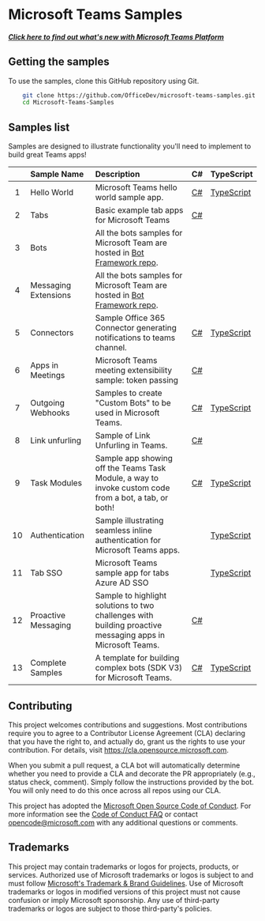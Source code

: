 # Microsoft Teams Samples
##### [Click here to find out what's new with Microsoft Teams Platform](https://docs.microsoft.com/microsoftteams/platform/whats-new)

## Getting the samples

To use the samples, clone this GitHub repository using Git.

```bash
    git clone https://github.com/OfficeDev/microsoft-teams-samples.git
    cd Microsoft-Teams-Samples
```

## Samples list

Samples are designed to illustrate functionality you'll need to implement to build great Teams apps!

|    | Sample Name        | Description                                                                      | C#    | TypeScript   |
|:--:|:-------------------|:---------------------------------------------------------------------------------|:--------|:-------------|
|1|Hello World            | Microsoft Teams hello world sample app.                                                               |[C#][hello-world#cs]     |[TypeScript][hello-world#ts]
|2|Tabs                    | Basic example tab apps for Microsoft Teams                                                               |[C#][tab#cs]     |
|3|Bots                   | All the bots samples for Microsoft Team are hosted in [Bot Framework repo][bf].          | |
|4|Messaging Extensions    | All the bots samples for Microsoft Team are hosted in [Bot Framework repo][bf].  | |
|5|Connectors             | Sample Office 365 Connector generating notifications to teams channel.                              |[C#][connector#cs]       |[TypeScript][connector#ts]
|6|Apps in Meetings        | Microsoft Teams meeting extensibility sample: token passing |[C#][app-in-meeting#cs]     |
|7|Outgoing Webhooks       | Samples to create "Custom Bots" to be used in Microsoft Teams.                                        |[C#][outgoing-webhook#cs]|[TypeScript][outgoing-webhook#ts]
|8|Link unfurling         | Sample of Link Unfurling in Teams.                                      |[C#][link-unfurl#cs]        |
|9|Task Modules            | Sample app showing off the Teams Task Module, a way to invoke custom code from a bot, a tab, or both! |[C#][task-module#cs]     |[TypeScript][task-module#ts]
|10|Authentication         | Sample illustrating seamless inline authentication for Microsoft Teams apps.                      | | [TypeScript][auth#ts]
|11|Tab SSO                | Microsoft Teams sample app for tabs Azure AD SSO                                      | | [TypeScript][tab-sso#ts]
|12|Proactive Messaging    | Sample to highlight solutions to two challenges with building proactive messaging apps in Microsoft Teams.                                      |[C#][proactive-msg#cs]        |
|13|Complete Samples       | A template for building complex bots (SDK V3) for Microsoft Teams.                                      |[C#][complete#cs]        |[TypeScript][complete#ts]


[hello-world#cs]:csharp/hello-world
[hello-world#ts]:nodejs/hello-world

[tab#cs]:csharp/tabs

[connector#cs]:csharp/connector
[connector#ts]:nodejs/connector

[auth#ts]:nodejs/auth

[task-module#cs]:csharp/task-module
[task-module#ts]:nodejs/task-module

[complete#cs]:csharp/complete-sample
[complete#ts]:nodejs/complete-sample

[outgoing-webhook#cs]:csharp/outgoing-webhook
[outgoing-webhook#ts]:nodejs/outgoing-webhook

[link-unfurl#cs]:csharp/link-unfurling

[tab-sso#ts]:nodejs/tabs-sso

[proactive-msg#cs]:csharp/link-unfurl

[app-in-meeting#cs]:csharp/app-in-meeting

[bf]:https://github.com/microsoft/BotBuilder-Samples#teams-samples



## Contributing

This project welcomes contributions and suggestions.  Most contributions require you to agree to a
Contributor License Agreement (CLA) declaring that you have the right to, and actually do, grant us
the rights to use your contribution. For details, visit https://cla.opensource.microsoft.com.

When you submit a pull request, a CLA bot will automatically determine whether you need to provide
a CLA and decorate the PR appropriately (e.g., status check, comment). Simply follow the instructions
provided by the bot. You will only need to do this once across all repos using our CLA.

This project has adopted the [Microsoft Open Source Code of Conduct](https://opensource.microsoft.com/codeofconduct/).
For more information see the [Code of Conduct FAQ](https://opensource.microsoft.com/codeofconduct/faq/) or
contact [opencode@microsoft.com](mailto:opencode@microsoft.com) with any additional questions or comments.

## Trademarks

This project may contain trademarks or logos for projects, products, or services. Authorized use of Microsoft 
trademarks or logos is subject to and must follow 
[Microsoft's Trademark & Brand Guidelines](https://www.microsoft.com/en-us/legal/intellectualproperty/trademarks/usage/general).
Use of Microsoft trademarks or logos in modified versions of this project must not cause confusion or imply Microsoft sponsorship.
Any use of third-party trademarks or logos are subject to those third-party's policies.
